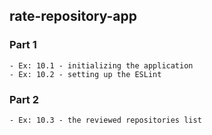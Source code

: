 ## rate-repository-app

### Part 1

    - Ex: 10.1 - initializing the application
    - Ex: 10.2 - setting up the ESLint

### Part 2

    - Ex: 10.3 - the reviewed repositories list
